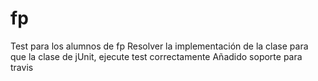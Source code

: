 # fp
Test para los alumnos de fp
Resolver la implementación de la clase para que la clase de jUnit, ejecute test correctamente
Añadido soporte para travis
